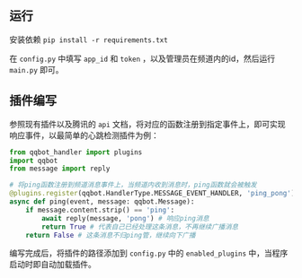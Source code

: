 ## 运行

安装依赖 `pip install -r requirements.txt`

在 `config.py` 中填写 `app_id` 和 `token` ，以及管理员在频道内的id，然后运行 `main.py` 即可。

## 插件编写

参照现有插件以及腾讯的 `api` 文档，将对应的函数注册到指定事件上，即可实现响应事件，以最简单的心跳检测插件为例：

```python
from qqbot_handler import plugins
import qqbot
from message import reply

# 将ping函数注册到频道消息事件上，当频道内收到消息时，ping函数就会被触发
@plugins.register(qqbot.HandlerType.MESSAGE_EVENT_HANDLER, 'ping_pong')
async def ping(event, message: qqbot.Message):
    if message.content.strip() == 'ping':
        await reply(message, 'pong') # 响应ping消息
        return True # 代表自己已经处理这条消息，不再继续广播消息
    return False # 这条消息不归ping管，继续向下广播
```

编写完成后，将插件的路径添加到 `config.py` 中的 `enabled_plugins` 中，当程序启动时即自动加载插件。




